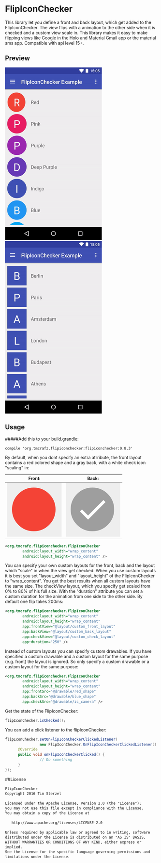 # FlipIconChecker
This library let you define a front and back layout, which get added to the FlipIconChecker. The view flips with a animation to the other side when it is checked and a custom view scale in. This library makes it easy to make flipping views like Google in the Holo and Material Gmail app or the material sms app. Compatible with api level 15+.

## Preview

![alt tag](/images/example_round.gif "Round Example") ![alt tag](/images/example_rect.gif "Rect Example")

## Usage

#####Add this to your build.grandle:
```
compile 'org.tmcrafz.flipiconchecker:flipiconchecker:0.8.3'
```

By default, when you dont specify an extra atrribute, the front layout contains a red colored shape and a gray back, with a white check icon "scaling" in:

 Front: | Back: 
 -------| ----- 
 ![alt tag](/images/deafult_front.png "Round Example") | ![alt tag](/images/deafult_back.png "Round Example")
```xml
<org.tmcrafz.flipiconchecker.FlipIconChecker
        android:layout_width="wrap_content"
        android:layout_height="wrap_content" />

```

You can specify your own custom layouts for the front, back and the layout which "scale" in when the view get checked.
When you use custom layouts it is best you set "layout_width" and "layout_height" of the FlipIconChecker to "wrap_content".
You get the best results when all custom layouts have the same size. The checkView layout, which you specify get scaled from 0% to 80% of his full size.
With the "duration" attribute you can set a custom duration for the animation from one side to the other side. By default one flip takes 200ms:

```xml
<org.tmcrafz.flipiconchecker.FlipIconChecker
        android:layout_width="wrap_content"
        android:layout_height="wrap_content"
        app:frontView="@layout/custom_front_layout"
        app:backView="@layout/custom_back_layout"
        app:checkView="@layout/custom_check_layout"
        app:duration="250" />
```

Instead of custom layouts you can specify custom drawables. If you have specified a custom drawable and a custom layout for the same purpose (e.g. front) the layout is ignored. So only specify a custom drawable or a custom layout for the same purpose:

```xml
<org.tmcrafz.flipiconchecker.FlipIconChecker
        android:layout_width="wrap_content"
        android:layout_height="wrap_content"
        app:frontSrc="@drawable/red_shape"
        app:backSrc="@drawable/blue_shape"
        app:checkSrc="@drawable/ic_camera" />
```

Get the state of the FlipIconChecker:
```java
flipIconChecker.isChecked();
```

You can add a click listener to the flipIconChecker:

```java
flipIconChecker.setOnFlipIconCheckerClickedListener(
                new FlipIconChecker.OnFlipIconCheckerClickedListener() {
      @Override
      public void onFlipIconCheckerClicked() {
                // Do something
      }
});
```

##License

    FlipIconChecker	
    Copyright 2016 Tim Sterzel

    Licensed under the Apache License, Version 2.0 (the "License");
    you may not use this file except in compliance with the License.
    You may obtain a copy of the License at

       http://www.apache.org/licenses/LICENSE-2.0

    Unless required by applicable law or agreed to in writing, software
    distributed under the License is distributed on an "AS IS" BASIS,
    WITHOUT WARRANTIES OR CONDITIONS OF ANY KIND, either express or implied.
    See the License for the specific language governing permissions and
    limitations under the License.




